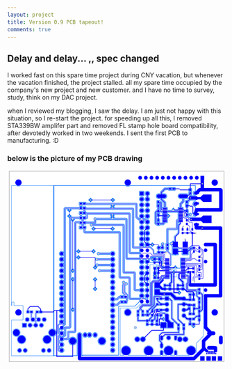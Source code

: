 ```yaml
---
layout: project
title: Version 0.9 PCB tapeout!
comments: true
---
```


## Delay and delay... ,, spec changed

I worked fast on this spare time project during CNY vacation, but whenever the vacation finished, the project stalled. all my spare time occupied by the company's new project and new customer. and I have no time to survey, study, think on my DAC project.

when I reviewed my blogging, I saw the delay. I am just not happy with this situation, so I re-start the project. for speeding up all this, I removed STA339BW amplifer part and removed FL stamp hole board compatibility, after devotedly worked in two weekends. I sent the first PCB to manufacturing. :D

### below is the picture of my PCB drawing
![PCB](/images/2016_0410_smart_audio_dac_0.9.png)

